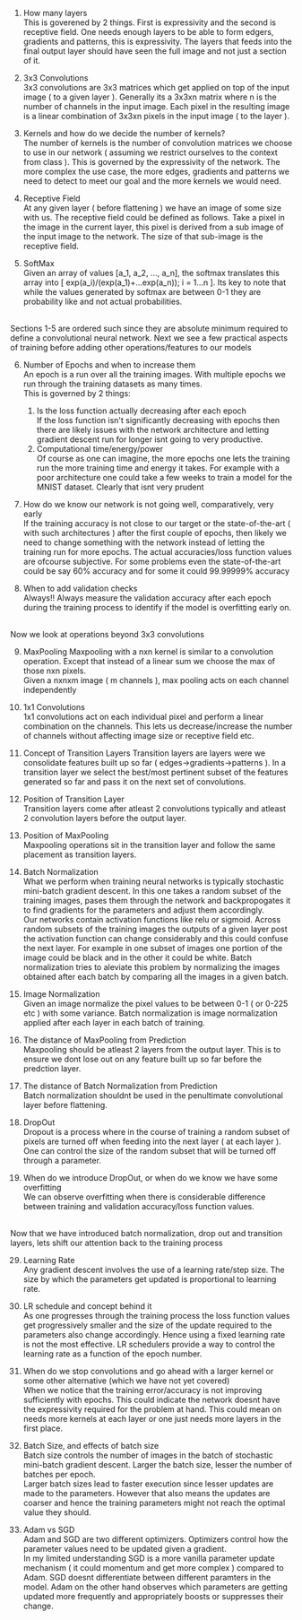 1. How many layers
<br>This is goverened by 2 things. First is expressivity and the second is receptive field. One needs enough layers to be able to form edgers, gradients and patterns, this is expressivity. The layers that feeds into the final output layer should have seen the full image and not just a section of it.
2. 3x3 Convolutions
<br>3x3 convolutions are 3x3 matrices which get applied on top of the input image ( to a given layer ). Generally its a 3x3xn matrix where n is the number of channels in the input image. Each pixel in the resulting image is a linear combination of 3x3xn pixels in the input image ( to the layer ).

3. Kernels and how do we decide the number of kernels?
<br> The number of kernels is the number of convolution matrices we choose to use in our network ( assuming we restrict ourselves to the context from class ). This is governed by the expressivity of the network. The more complex the use case, the more edges, gradients and patterns we need to detect to meet our goal and the more kernels we would need.

4. Receptive Field
<br> At any given layer ( before flattening ) we have an image of some size with us. The receptive field could be defined as follows. Take a pixel in the image in the current layer, this pixel is derived from a sub image of the input image to the network. The size of that sub-image is the receptive field.

5. SoftMax
<br> Given an array of values [a_1, a_2, ..., a_n], the softmax translates this array into [ exp(a_i)/(exp(a_1)+...exp(a_n)); i = 1...n  ]. Its key to note that while the values generated by softmax are between 0-1 they are probability like and not actual probabilities.

<br> Sections 1-5 are ordered such since they are absolute minimum required to define a convolutional neural network. Next we see a few practical aspects of training before adding other operations/features to our models

6. Number of Epochs and when to increase them
<br>An epoch is a run over all the training images. With multiple epochs we run through the training datasets as many times.
<br>This is governed by 2 things:
    1. Is the loss function actually decreasing after each epoch
    <br>If the loss function isn't significantly decreasing with epochs then there are likely issues with the network architecture and letting gradient descent run for longer isnt going to very productive.
    2. Computational time/energy/power
    <br>Of course as one can imagine, the more epochs one lets the training run the more training time and energy it takes. For example with a poor architecture one could take a few weeks to train a model for the MNIST dataset. Clearly that isnt very prudent

7. How do we know our network is not going well, comparatively, very early
<br> If the training accuracy is not close to our target or the state-of-the-art ( with such architectures ) after the first couple of epochs, then likely we need to change something with the network instead of letting the training run for more epochs. The actual accuracies/loss function values are ofcourse subjective. For some problems even the state-of-the-art could be say 60% accuracy and for some it could 99.99999% accuracy

8. When to add validation checks
<br>Always!! Always measure the validation accuracy after each epoch during the training process to identify if the model is overfitting early on.

<br>Now we look at operations beyond 3x3 convolutions

9. MaxPooling
Maxpooling with a nxn kernel is similar to a convolution operation. Except that instead of a linear sum we choose the max of those nxn pixels.
<br>Given a nxnxm image ( m channels ), max pooling acts on each channel independently

10. 1x1 Convolutions
<br>1x1 convolutions act on each individual pixel and perform a linear combination on the channels. This lets us decrease/increase the number of channels without affecting image size or receptive field etc.

11. Concept of Transition Layers
Transition layers are layers were we consolidate features built up so far ( edges->gradients->patterns ). In a transition layer we select the best/most pertinent subset of the features generated so far and pass it on the next set of convolutions. 

12. Position of Transition Layer
<br>Transition layers come after atleast 2 convolutions typically and atleast 2 convolution layers before the output layer.

13. Position of MaxPooling
<br>Maxpooling operations sit in the transition layer and follow the same placement as transition layers.

14. Batch Normalization
<br>What we perform when training neural networks is typically stochastic mini-batch gradient descent. In this one takes a random subset of the training images, pases them through the network and backpropogates it to find gradients for the parameters and adjust them accordingly.
<br>Our networks contain activation functions like relu or sigmoid. Across random subsets of the training images the outputs of a given layer post the activation function can change considerably and this could confuse the next layer. For example in one subset of images one portion of the image could be black and in the other it could be white. Batch normalization tries to aleviate this problem by normalizing the images obtained after each batch by comparing all the images in a given batch.

15. Image Normalization
<br>Given an image normalize the pixel values to be between 0-1 ( or 0-225 etc ) with some variance. Batch normalization is image normalization applied after each layer in each batch of training.
16. The distance of MaxPooling from Prediction
<br> Maxpooling should be atleast 2 layers from the output layer. This is to ensure we dont lose out on any feature built up so far before the predction layer.

17. The distance of Batch Normalization from Prediction
<br>Batch normalization shouldnt be used in the penultimate convolutional layer before flattening.

18. DropOut
<br> Dropout is a process where in the course of training a random subset of pixels are turned off when feeding into the next layer ( at each layer ). One can control the size of the random subset that will be turned off through a parameter.

19. When do we introduce DropOut, or when do we know we have some overfitting
<br>We can observe overfitting when there is considerable difference between training and validation accuracy/loss function values.

<br> Now that we have introduced batch normalization, drop out and transition layers, lets shift our attention back to the training process

29. Learning Rate
<br>Any gradient descent involves the use of a learning rate/step size. The size by which the parameters get updated is proportional to learning rate.

21. LR schedule and concept behind it
<br> As one progresses through the training process the loss function values get progressively smaller and the size of the update required to the parameters also change accordingly. Hence using a fixed learning rate is not the most effective. LR schedulers provide a way to control the learning rate as a function of the epoch number.

22. When do we stop convolutions and go ahead with a larger kernel or some other alternative (which we have not yet covered)
<br> When we notice that the training error/accuracy is not improving sufficiently with epochs. This could indicate the network doesnt have the expressivity required for the problem at hand. This could mean on needs more kernels at each layer or one just needs more layers in the first place.

23. Batch Size, and effects of batch size
<br> Batch size controls the number of images in the batch of stochastic mini-batch gradient descent. Larger the batch size, lesser the number of batches per epoch.
<br>Larger batch sizes lead to faster execution since lesser updates are made to the parameters. However that also means the updates are coarser and hence the training parameters might not reach the optimal value they should.

24. Adam vs SGD
<br>Adam and SGD are two different optimizers. Optimizers control how the parameter values need to be updated given a gradient.
<br>In my limited understanding SGD is a more vanilla parameter update mechanism ( it could momentum and get more complex ) compared to Adam. SGD doesnt differentiate between different paramters in the model. Adam on the other hand observes which parameters are getting updated more frequently and appropriately boosts or suppresses their change.